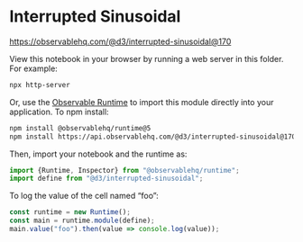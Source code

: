 # Interrupted Sinusoidal

https://observablehq.com/@d3/interrupted-sinusoidal@170

View this notebook in your browser by running a web server in this folder. For
example:

~~~sh
npx http-server
~~~

Or, use the [Observable Runtime](https://github.com/observablehq/runtime) to
import this module directly into your application. To npm install:

~~~sh
npm install @observablehq/runtime@5
npm install https://api.observablehq.com/@d3/interrupted-sinusoidal@170.tgz?v=3
~~~

Then, import your notebook and the runtime as:

~~~js
import {Runtime, Inspector} from "@observablehq/runtime";
import define from "@d3/interrupted-sinusoidal";
~~~

To log the value of the cell named “foo”:

~~~js
const runtime = new Runtime();
const main = runtime.module(define);
main.value("foo").then(value => console.log(value));
~~~

